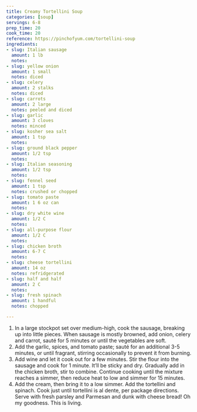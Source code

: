 ```yaml
---
title: Creamy Tortellini Soup
categories: [soup]
servings: 6-8
prep_time: 20
cook_time: 20
reference: https://pinchofyum.com/tortellini-soup
ingredients:
- slug: Italian sausage
  amount: 1 lb
  notes:
- slug: yellow onion
  amount: 1 small
  notes: diced
- slug: celery
  amount: 2 stalks
  notes: diced
- slug: carrots
  amount: 2 large
  notes: peeled and diced
- slug: garlic
  amount: 3 cloves
  notes: minced
- slug: kosher sea salt
  amount: 1 tsp
  notes:
- slug: ground black pepper
  amount: 1/2 tsp
  notes:
- slug: Italian seasoning
  amount: 1/2 tsp
  notes:
- slug: fennel seed
  amount: 1 tsp
  notes: crushed or chopped
- slug: tomato paste
  amount: 1 6 oz can
  notes:
- slug: dry white wine
  amount: 1/2 C
  notes:
- slug: all-purpose flour
  amount: 1/2 C
  notes:
- slug: chicken broth
  amount: 6-7 C
  notes:
- slug: cheese tortellini
  amount: 14 oz
  notes: refridgerated
- slug: half and half
  amount: 2 C
  notes:
- slug: fresh spinach
  amount: 1 handful
  notes: chopped

---
```


1. In a large stockpot set over medium-high, cook the sausage, breaking up into little pieces. When sausage is mostly browned, add onion, celery and carrot, sauté for 5 minutes or until the vegetables are soft.
2. Add the garlic, spices, and tomato paste; sauté for an additional 3-5 minutes, or until fragrant, stirring occasionally to prevent it from burning.
3. Add wine and let it cook out for a few minutes. Stir the flour into the sausage and cook for 1 minute. It’ll be sticky and dry. Gradually add in the chicken broth, stir to combine. Continue cooking until the mixture reaches a simmer, then reduce heat to low and simmer for 15 minutes.
4. Add the cream, then bring it to a low simmer. Add the tortellini and spinach. Cook just until tortellini is al dente, per package directions. Serve with fresh parsley and Parmesan and dunk with cheese bread! Oh my goodness. This is living.
